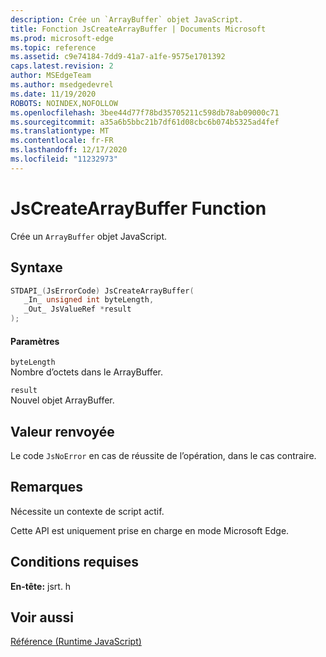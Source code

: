 ```yaml
---
description: Crée un `ArrayBuffer` objet JavaScript.
title: Fonction JsCreateArrayBuffer | Documents Microsoft
ms.prod: microsoft-edge
ms.topic: reference
ms.assetid: c9e74184-7dd9-41a7-a1fe-9575e1701392
caps.latest.revision: 2
author: MSEdgeTeam
ms.author: msedgedevrel
ms.date: 11/19/2020
ROBOTS: NOINDEX,NOFOLLOW
ms.openlocfilehash: 3bee44d77f78bd35705211c598db78ab09000c71
ms.sourcegitcommit: a35a6b5bbc21b7df61d08cbc6b074b5325ad4fef
ms.translationtype: MT
ms.contentlocale: fr-FR
ms.lasthandoff: 12/17/2020
ms.locfileid: "11232973"
---
```

# JsCreateArrayBuffer Function

Crée un `ArrayBuffer` objet JavaScript.  
  
## Syntaxe  
  
```cpp  
STDAPI_(JsErrorCode) JsCreateArrayBuffer(  
   _In_ unsigned int byteLength,  
   _Out_ JsValueRef *result  
);  
```  
  
#### Paramètres  
 `byteLength`  
 Nombre d’octets dans le ArrayBuffer.  
  
 `result`  
 Nouvel objet ArrayBuffer.  
  
## Valeur renvoyée  
 Le code `JsNoError` en cas de réussite de l’opération, dans le cas contraire.  
  
## Remarques  
 Nécessite un contexte de script actif.  
  
 Cette API est uniquement prise en charge en mode Microsoft Edge.  
  
## Conditions requises  
 **En-tête:** jsrt. h  
  
## Voir aussi  
 [Référence (Runtime JavaScript)](../chakra-hosting/reference-javascript-runtime.md)
